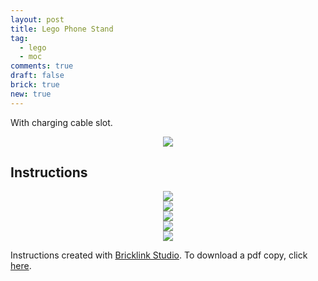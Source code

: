 ```yaml
---
layout: post
title: Lego Phone Stand
tag:
  - lego
  - moc
comments: true
draft: false
brick: true
new: true
---
```


With charging cable slot.

<div align="center">
  <img src="https://shawenyao.github.io/Photos/Lego Phone Stand/final.JPG" />
</div>

## Instructions
<div align="center">
  <img src="https://shawenyao.github.io/Photos/Lego Phone Stand/1_2x.png" />
</div>

<div align="center">
  <img src="https://shawenyao.github.io/Photos/Lego Phone Stand/2_2x.png" />
</div>

<div align="center">
  <img src="https://shawenyao.github.io/Photos/Lego Phone Stand/3_2x.png" />
</div>

<div align="center">
  <img src="https://shawenyao.github.io/Photos/Lego Phone Stand/4_2x.png" />
</div>

<div align="center">
  <img src="https://shawenyao.github.io/Photos/Lego Phone Stand/5_2x.png" />
</div>

Instructions created with [Bricklink Studio](https://www.bricklink.com/v3/studio/download.page). To download a pdf copy, click [here](https://shawenyao.github.io/Photos/Lego%20Phone%20Stand/phone%20stand.pdf).
